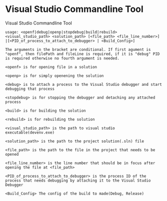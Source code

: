 # Visual Studio Commandline Tool
Visual Studio Commandline Tool

	usage: <openf|debug|openp|stopdebug|build|rebuild> <visual_studio_path> <solution_path> [<file_path> <file_line_number>] |[<PID_of_process_to_attach_to_debugger> | <Build_Config>]
	
	The arguments in the bracket are conditional. If first agument is "openf", then filePath and fileLine is required, if it is "debug" PID is required otherwise no fourth argument is needed.
	
	<openf> is for opening file in a solution
	
	<openp> is for simply openening the solution
	
	<debug> is to attach a process to the Visual Studio debugger and start debugging that process
	
	<stopdebug> is for stopping the debugger and detaching any attached process
	
	<build> is for building the solution
	
	<rebuild> is for rebuilding the solution
	
	<visual_studio_path> is the path to visual studio executable(devenv.exe)
	
	<solution_path> is the path to the project solution(.sln) file
	
	<file_path> is the path to the file in the project that needs to be opened
	
	<file_line_number> is the line number that should be in focus after opening the file at <file_path>
	
	<PID_of_process_to_attach_to_debugger> is the process ID of the process that needs debugging by attaching it to the Visual Studio Debugger
	
	<Build_Config> The config of the build to made(Debug, Release)
